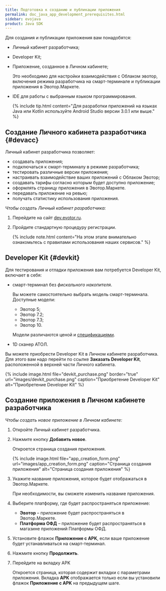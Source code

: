 ```yaml
---
title: Подготовка к созданию и публикации приложения
permalink: doc_java_app_development_prerequisites.html
sidebar: evojava
product: Java SDK
---
```


Для создания и публикации приложения вам понадобятся:

* Личный кабинет разработчика;
* Developer Kit;
* Приложение, созданное в Личном кабинете;

  Это необходимо для настройки взаимодействия с Облаком эвотор, включения режима разработчика на смарт-терминале и публикации приложения в Эвотор.Маркете.

* IDE для работы с выбранным языком программирования.

   {% include tip.html content="Для разработки приложений на языках Java или Kotlin используйте Android Studio версии 3.0.1 или выше." %}

## Создание Личного кабинета разработчика {#devacc}

Личный кабинет разработчика позволяет:

<!-- ::TODO:: Наполнить список ссылками на соответствующие разделы -->

* создавать приложения;
* подключаться к смарт-терминалу в режиме разработчика;
* тестировать различные версии приложения;
* настраивать взаимодействие ваших приложений с Облаком Эвотор;
* создавать тарифы согласно которым будет доступно приложение;
* оформлять страницу приложения в Эвотор.Маркете.
* передавать приложение на ревью;
* получать статистику использования приложения.

*Чтобы создать Личный кабинет разработчика:*

1. Перейдите на сайт [dev.evotor.ru](https://dev.evotor.ru).
2. Пройдите стандартную процедуру регистрации.

   {% include note.html content="На этом этапе внимательно ознакомьтесь с правилами использования наших сервисов." %}

## Developer Kit {#devkit}

Для тестирования и отладки приложения вам потребуется Developer Kit, включает в себя:

* смарт-терминал без *фискального накопителя*.

   Вы можете самостоятельно выбрать модель смарт-терминала. Доступные модели:

   * Эвотор 5;
   * Эвотор 7.2;
   * Эвотор 7.3;
   * Эвотор 10.

   Модели различаются ценой и [спецификациями](./ссылканаразделсоспецификациямиустройств.).

* 1D сканер АТОЛ.

Вы можете приобрести Developer Kit в Личном кабинете разработчика. Для этого вам надо перейти по ссылке **Заказать Developer Kit**, расположенной в верхней части Личного кабинета.

{% include image.html file="devkit_purchase.png" border="true" url="images/devkit_purchase.png" caption="Приобретение Developer Kit" alt="Приобретение Developer Kit" %}

## Создание приложения в Личном кабинете разработчика

*Чтобы создать новое приложение в Личном кабинете:*

1. Откройте Личный кабинет разработчика.
2. Нажмите кнопку **Добавить новое**.

   Откроется страница создания приложения.

   {% include image.html file="app_creation_form.png" url="images/app_creation_form.png" caption="Страница создания приложения" alt="Страница создания приложения" %}

3. Укажите название приложения, которое будет отображаться в Эвотор.Маркете.

   При необходимости, вы сможете изменить название приложения.

4. Выберите платформу, где будет распространяться приложение:

   * **Эвотор** – приложение будет распространяться в Эвотор.Маркете.
   * **Платформа ОФД** – приложение будет распространяться в магазине приложений Платформы ОФД.

5. Установите флажок **Приложение с APK**, если ваше приложение будет устанавливаться на смарт-терминал.
6. Нажмите кнопку **Продолжить**.
7. Перейдите на вкладку APK

   Откроется страница, которая содержит вкладки с параметрами приложения. Вкладка **APK** отображается только если вы установили флажок **Приложение с APK** на предыдущем шаге.
